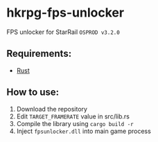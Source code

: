 # hkrpg-fps-unlocker
FPS unlocker for StarRail ```OSPROD v3.2.0```

## Requirements:
- [Rust](https://www.rust-lang.org/tools/install)

## How to use:
1. Download the repository
2. Edit ```TARGET_FRAMERATE``` value in src/lib.rs
3. Compile the library using ```cargo build -r```
4. Inject ```fpsunlocker.dll``` into main game process
